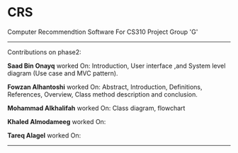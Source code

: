 # CRS

Computer Recommendtion Software For CS310 Project Group 'G' 


-----------------------------------------------------------------
Contributions on phase2:

**Saad Bin Onayq** worked On: Introduction, User interface ,and System level diagram (Use case and MVC pattern).

**Fowzan Alhantoshi** worked On: Abstract, Introduction, Definitions, References, Overview, Class method description and conclusion.

**Mohammad Alkhalifah** worked On: Class diagram, flowchart

**Khaled Almodameeg** worked On: 

**Tareq Alagel** worked On: 

-----------------------------------------------------------------

